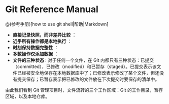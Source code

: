 # Git Reference Manual

@(参考手册)[how to use git shell|帮助|Markdown]
- **直接记录快照，而非差异比较** ：
- **近乎所有操作都是本地执行** ：
- **时刻保持数据完整性** ：
- **多数操作仅添加数据** ：
- **文件的三种状态** :
对于任何一个文件，在 Git 内都只有三种状态：已提交（committed），已修改（modified）和已暂存（staged）。已提交表示该文件已经被安全地保存在本地数据库中了；已修改表示修改了某个文件，但还没有提交保存；已暂存表示把已修改的文件放在下次提交时要保存的清单中。

由此我们看到 Git 管理项目时，文件流转的三个工作区域：Git 的工作目录，暂存区域，以及本地仓库。

